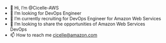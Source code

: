 - 👋 Hi, I’m @Cicelle-AWS
- 👀 I’m looking for DevOps Engineer 
- 🌱 I’m currently recruiting for DevOps Engineer for Amazon Web Services
- 💞️ I’m looking to share the opportunities of Amazon Web Services DevOps
- 📫 How to reach me cicelle@amazon.com

<!---
Cicelle-AWS/Cicelle-AWS is a ✨ special ✨ repository because its `README.md` (this file) appears on your GitHub profile.
You can click the Preview link to take a look at your changes.
--->

